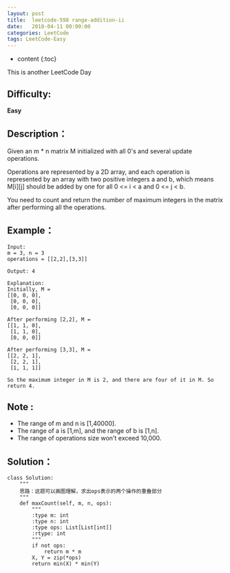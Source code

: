 ```yaml
---
layout: post
title:  leetcode-598 range-addition-ii
date:   2018-04-11 00:00:00
categories: LeetCode
tags: LeetCode-Easy
---
```


* content
{:toc}

This is another LeetCode Day

## Difficulty:

**Easy**

## Description：

Given an m * n matrix M initialized with all 0's and several update operations.

Operations are represented by a 2D array, and each operation is represented by 
an array with two positive integers a and b, which means M[i][j] should be added 
by one for all 0 <= i < a and 0 <= j < b.

You need to count and return the number of maximum integers in the matrix after 
performing all the operations.

## Example：

```
Input: 
m = 3, n = 3
operations = [[2,2],[3,3]]

Output: 4

Explanation: 
Initially, M = 
[[0, 0, 0],
 [0, 0, 0],
 [0, 0, 0]]

After performing [2,2], M = 
[[1, 1, 0],
 [1, 1, 0],
 [0, 0, 0]]

After performing [3,3], M = 
[[2, 2, 1],
 [2, 2, 1],
 [1, 1, 1]]

So the maximum integer in M is 2, and there are four of it in M. So return 4.

```

## Note :

- The range of m and n is [1,40000].
- The range of a is [1,m], and the range of b is [1,n].
- The range of operations size won't exceed 10,000.

## Solution：

```
class Solution:
    """
    思路：这题可以画图理解，求出ops表示的两个操作的重叠部分
    """
    def maxCount(self, m, n, ops):
        """
        :type m: int
        :type n: int
        :type ops: List[List[int]]
        :rtype: int
        """
        if not ops: 
            return m * m
        X, Y = zip(*ops)
        return min(X) * min(Y)
```